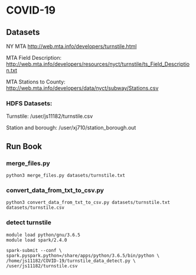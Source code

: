 # COVID-19

## Datasets

NY MTA
http://web.mta.info/developers/turnstile.html

MTA Field Description:
http://web.mta.info/developers/resources/nyct/turnstile/ts_Field_Description.txt

MTA Stations to County:
http://web.mta.info/developers/data/nyct/subway/Stations.csv

### HDFS Datasets:
Turnstile: /user/js11182/turnstile.csv 

Station and borough: /user/xj710/station_borough.out

## Run Book
### merge_files.py
```
python3 merge_files.py datasets/turnstile.txt
```

### convert_data_from_txt_to_csv.py
```
python3 convert_data_from_txt_to_csv.py datasets/turnstile.txt datasets/turnstile.csv
```

### detect turnstile

```
module load python/gnu/3.6.5
module load spark/2.4.0 

spark-submit --conf \
spark.pyspark.python=/share/apps/python/3.6.5/bin/python \
/home/js11182/COVID-19/turnstile_data_detect.py \
/user/js11182/turnstile.csv
```
